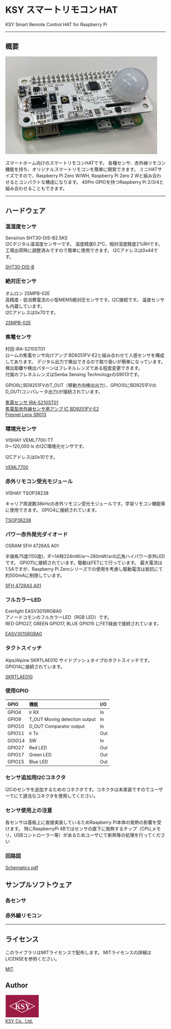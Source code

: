 # KSY スマートリモコン HAT   
KSY Smart Remote Control HAT for Raspberry Pi   


---
## 概要

![Smart Remote Control HAT](./images/SmartRemoHAT_1.png "Smart Remote Control HAT")   


スマートホーム向けのスマートリモコンHATです。
各種センサ、赤外線リモコン機能を持ち、オリジナルスマートリモコンを簡単に開発できます。
ミニHATサイズですので、Raspberry Pi Zero W/WH, Raspberry Pi Zero 2 Wと組み合わせるとコンパクトな構成になります。
40Pin GPIOを持つRaspberry Pi 2/3/4と組み合わせることもできます。

---
## ハードウェア

### 温湿度センサ   
 Sensirion SHT30-DIS-B2.5KS   
I2Cデジタル温湿度センサーです。
温度精度0.2°C、相対湿度精度2%RHです。工場出荷時に調整済みですので簡単に使用できます。
I2Cアドレスは0x44です。  


[SHT30-DIS-B](https://sensirion.com/jp/products/product-catalog/SHT30-DIS-B/ "SHT30-DIS-B")


### 絶対圧センサ   
 オムロン 2SMPB-02E  
高精度・低消費電流の小型MEMS絶対圧センサです。I2C接続です。
温度センサも内蔵しています。   
I2Cアドレスは0x70です。

[2SMPB-02E](https://omronfs.omron.com/ja_JP/ecb/products/pdf/CDSC-011A.pdf "2SMPB-02E")



### 焦電センサ   
 村田 IRA-S210ST01   
ロームの焦電センサ向けアンプ BD9251FV-E2と組み合わせて人感センサを構成してあります。
デジタル出力で検出できるので取り扱いが簡単になっています。検出距離や検出パターンはフレネルレンズである程度変更できます。   
付属のフレネルレンズはSenba Sensing TechnologyのS9013です。

GPIO9にBD9251FVのT_OUT（移動方向検出出力）、GPIO10にBD9251FVのD_OUT(コンパレータ出力)が接続されています。

[焦電センサ IRA-S210ST01](https://www.murata.com/ja-jp/products/productdetail?partno=IRA-S210ST01 "IRA-S210ST01")   
[焦電型赤外線センサ用アンプ IC BD9251FV-E2](./datasheet/bd9251fv-j.pdf "BD9251FV-E2")   
[Fresnel Lens S9013](https://www.senbasensor.com/products/motion-detect-module-plastic-fresnel-lens-s9003.html "Fresnel Lens S9013")   

### 環境光センサ
 VISHAY VEML7700-TT   
0～120,000 lx のI2C環境光センサです。   

I2Cアドレスは0x10です。


[VEML7700](https://www.vishay.com/optical-sensors/list/product-84286/ "VEML7700")

### 赤外リモコン受光モジュール
 VISHAY TSOP38238    

キャリア周波数38kHzの赤外リモコン受光モジュールです。学習リモコン機能等に使用できます。
GPIO4に接続されています。

[TSOP38238](https://www.vishay.com/ir-receiver-modules/list/product-82491/ "TSOP38238")




### パワー赤外発光ダイオード
 OSRAM SFH 4726AS A01

半値角75度(150度)、IF=1A時224mW/sr～280mW/srの広角ハイパワー赤外LEDです。
GPIO11に接続されています。駆動はFETにて行っています。
最大電流は1.5Aですが、Raspberry Pi Zeroシリーズでの使用を考慮し駆動電流は抵抗にて約500mAに制限しています。

[SFH 4726AS A01](https://dammedia.osram.info/media/resource/hires/osram-dam-5710828/SFH%204726AS%20A01_EN.pdf "SFH 4726AS A01")

### フルカラーLED
Everlight EASV3015RGBA0   
アノードコモンのフルカラーLED（RGB LED）です。   
RED GPIO27, GREEN GPIO17, BLUE GPIO15 にFET経由で接続されています。

[EASV3015RGBA0](https://everlightamericas.com/pcb/1336/easv3015rgba0.html "EASV3015RGBA0 ")

### タクトスイッチ
 Alps/Alpine SKRTLAE010
サイドプッシュタイプのタクトスイッチです。GPIO14に接続されています。

[SKRTLAE010](https://tech.alpsalpine.com/prod/j/html/tact/surfacemount/skrt/skrtlae010.html "SKRTLAE010")

### 使用GPIO
| GPIO | 機能 | I/O |   
|:-------|:-------|:-------|
|GPIO4 | Ir RX | In |
|GPIO9 | T_OUT Moving detection output| In |
|GPIO10 | D_OUT Comparator output| In |  
|GPIO11 | Ir Tx | Out |
|GOIO14 | SW | In |
|GPIO27 | Red LED | Out |
|GPIO17 | Green LED| Out |
|GPIO15 | Blue LED | Out |

### センサ追加用I2Cコネクタ
I2Cのセンサを追加するためのコネクタです。コネクタは未実装ですのでユーザーでにて適当なコネクタを使用してください。

### センサ使用上の注意

各センサは基板上に直接実装しているためRaspberry Pi本体の発熱の影響を受けます。
特にRaspberryPi 4Bではセンサの直下に発熱するチップ（CPU,メモリ、USBコントローラー等）があるためユーザにて断熱等の処理を行ってください

### 回路図

[Schematics pdf](./schematics/smartRemoHAT.pdf "Schematics pdf")

## サンプルソフトウェア

### 各センサ


### 赤外線リモコン



---

## ライセンス
このライブラリはMITライセンスで配布します。 MITライセンスの詳細はLICENSEを参照ください。

[MIT](./LICENSE "LICENCE")

## Author
![KSY Logo](./images/logo_color.png "KSY Logo")  
[KSY Co., Ltd.](https://github.com/KSY-IC)


